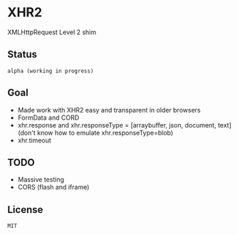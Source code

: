 XHR2
====

XMLHttpRequest Level 2 shim

## Status

	alpha (working in progress)

## Goal
- Made work with XHR2 easy and transparent in older browsers
- FormData and CORD
- xhr.response and xhr.responseType = [arraybuffer, json, document, text] (don't know how to emulate xhr.responseType=blob)
- xhr.timeout

## TODO
- Massive testing
- CORS (flash and iframe)

## License

    MIT

